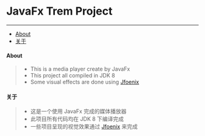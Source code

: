 # JavaFx Trem Project

---

- [About](#about)
- [关于](#关于)

#### About

> - This is a media player create by JavaFx
> - This project all compiled in JDK 8
> - Some visual effects are done using [Jfoenix](http://www.jfoenix.com/)

#### 关于

> - 这是一个使用 JavaFx 完成的媒体播放器
> - 此项目所有代码均在 JDK 8 下编译完成
> - 一些项目呈现的视觉效果通过 [Jfoenix](http://www.jfoenix.com/) 来完成
